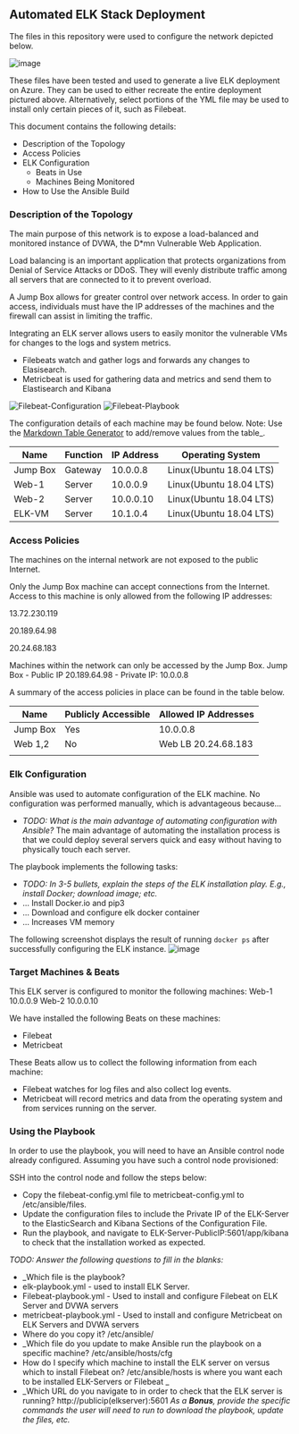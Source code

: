 ## Automated ELK Stack Deployment
The files in this repository were used to configure the network depicted below.

![image](https://user-images.githubusercontent.com/94577797/161353445-0fb0e969-1062-47eb-9cea-ca860fdc3036.png)





These files have been tested and used to generate a live ELK deployment on Azure. They can be used to either recreate the entire deployment pictured above. Alternatively, select portions of the YML file may be used to install only certain pieces of it, such as Filebeat.


This document contains the following details:
- Description of the Topology
- Access Policies
- ELK Configuration
  - Beats in Use
  - Machines Being Monitored
- How to Use the Ansible Build


### Description of the Topology

The main purpose of this network is to expose a load-balanced and monitored instance of DVWA, the D*mn Vulnerable Web Application.

Load balancing is an important application that protects organizations from Denial of Service Attacks or DDoS.  They will evenly distribute traffic among all servers that are connected to it to prevent overload.  

A Jump Box allows for greater control over network access.  In order to gain access, individuals must have the IP addresses of the machines and the firewall can assist in limiting the traffic.  


Integrating an ELK server allows users to easily monitor the vulnerable VMs for changes to the logs and system metrics.
- Filebeats watch and gather logs and forwards any changes to Elasisearch.  
- Metricbeat is used for gathering data and metrics and send them to Elastisearch and Kibana

![Filebeat-Configuration](Configuration-Files/filebeat-configuration.yml)
![Filebeat-Playbook](Configuration-Files/filebeat-playbook.yml)

The configuration details of each machine may be found below.  Note: Use the [Markdown Table Generator](http://www.tablesgenerator.com/markdown_tables) to add/remove values from the table_.

| Name     | Function | IP Address | Operating System       |
|----------|----------|------------|------------------      |
| Jump Box | Gateway  | 10.0.0.8   | Linux(Ubuntu 18.04 LTS)|
| Web-1    | Server   | 10.0.0.9   | Linux(Ubuntu 18.04 LTS)|                 
| Web-2    | Server   | 10.0.0.10  | Linux(Ubuntu 18.04 LTS)|
| ELK-VM   | Server   | 10.1.0.4   | Linux(Ubuntu 18.04 LTS)|

### Access Policies

The machines on the internal network are not exposed to the public Internet. 

Only the Jump Box machine can accept connections from the Internet. Access to this machine is only allowed from the following IP addresses:

13.72.230.119 

20.189.64.98

20.24.68.183

Machines within the network can only be accessed by the Jump Box.
Jump Box - Public IP 20.189.64.98 - Private IP: 10.0.0.8

A summary of the access policies in place can be found in the table below.

| Name     | Publicly Accessible | Allowed IP Addresses |
|----------|---------------------|----------------------|
| Jump Box | Yes                 | 10.0.0.8             |
| Web 1,2  | No                  | Web LB 20.24.68.183  |
|          |                     |                      |

### Elk Configuration

Ansible was used to automate configuration of the ELK machine. No configuration was performed manually, which is advantageous because...
- _TODO: What is the main advantage of automating configuration with Ansible?_
The main advantage of automating the installation process is that we could deploy several servers quick and easy without having to physically touch each server.

The playbook implements the following tasks:
- _TODO: In 3-5 bullets, explain the steps of the ELK installation play. E.g., install Docker; download image; etc._
- ... Install Docker.io and pip3
- ... Download and configure elk docker container
- ... Increases VM memory

The following screenshot displays the result of running `docker ps` after successfully configuring the ELK instance.
![image](https://user-images.githubusercontent.com/94577797/161356528-27d377f5-5714-4893-9175-0ec06be6f07e.png)

### Target Machines & Beats
This ELK server is configured to monitor the following machines:
Web-1 10.0.0.9
Web-2 10.0.0.10

We have installed the following Beats on these machines:
- Filebeat
- Metricbeat

These Beats allow us to collect the following information from each machine:
- Filebeat watches for log files and also collect log events.
- Metricbeat will record metrics and data from the operating system and from services running on the server.  

### Using the Playbook
In order to use the playbook, you will need to have an Ansible control node already configured. Assuming you have such a control node provisioned: 

SSH into the control node and follow the steps below:
- Copy the filebeat-config.yml file to metricbeat-config.yml to /etc/ansible/files.
- Update the configuration files to include the Private IP of the ELK-Server to the ElasticSearch and Kibana Sections of the Configuration File.
- Run the playbook, and navigate to ELK-Server-PublicIP:5601/app/kibana to check that the installation worked as expected.

_TODO: Answer the following questions to fill in the blanks:_
- _Which file is the playbook?
- elk-playbook.yml - used to install ELK Server.  
- Filebeat-playbook.yml - Used to install and configure Filebeat on ELK Server and DVWA servers
- metricbeat-playbook.yml - Used to install and configure Metricbeat on ELK Servers and DVWA servers
- Where do you copy it? /etc/ansible/
- _Which file do you update to make Ansible run the playbook on a specific machine? /etc/ansible/hosts/cfg
- How do I specify which machine to install the ELK server on versus which to install Filebeat on? /etc/ansible/hosts is where you want each to be installed ELK-Servers or Filebeat _
- _Which URL do you navigate to in order to check that the ELK server is running?
http://publicip(elkserver):5601
_As a **Bonus**, provide the specific commands the user will need to run to download the playbook, update the files, etc._
